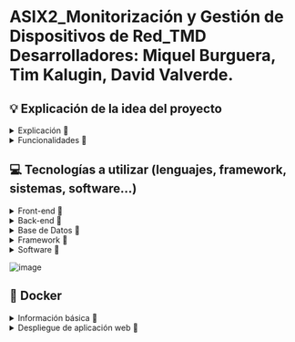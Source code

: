 # ASIX2_Monitorización y Gestión de Dispositivos de Red_TMD <br> Desarrolladores: Miquel Burguera, Tim Kalugin, David Valverde.

## 💡  Explicación de la idea del proyecto
<details>
  <summary>Explicación 🔽</summary>
Monitorización y Gestión de Dispositivos de Red

Este proyecto desarrolla una **aplicación web** destinada al **análisis de redes** y la **gestión de dispositivos** en infraestructuras empresariales. La plataforma ofrece un **dashboard interactivo** que permite monitorizar en tiempo real el **uso de CPU y memoria** de dispositivos de red como routers y switches, así como el **ancho de banda consumido** por los clientes y la identificación de **dispositivos conectados** mediante DHCP. Además, facilita la **configuración remota** de servidores DHCP y DNS, y la **gestión automatizada de reglas de firewall** a través de scripts personalizados.

Para la recopilación de datos, se emplean protocolos como **SNMP** o **Netconf**. El procesamiento y la interacción con los dispositivos se realizan utilizando **PHP** y **Python**, mientras que la visualización de métricas se implementa con **Grafana** o **Chart.js**. La interfaz web está servida por **Nginx**, y el almacenamiento de datos se gestiona mediante una base de datos **MySQL**.

Esta solución centraliza y optimiza la **monitorización** y **administración de redes**, mejorando la **eficiencia operativa** y reforzando la **seguridad** en entornos corporativos.

**Palabras clave**: análisis de red, gestión de dispositivos, monitorización, SNMP, Netconf, automatización de firewall, PHP, Python, Grafana, Chart.js, Nginx, MySQL.
</details>

<details>
<summary>Funcionalidades 🔽</summary>
  
  - Uso de CPU y memoria de dispositivos (routers, switches).
  - Ancho de banda usado por los clientes.
  - Dispositivos conectados a través de DHCP.
  - Configuración básica remota de servidores DHCP y DNS.
  - Gestión de reglas de firewall mediante scripts automatizados.
</details>

## 💻  Tecnologías a utilizar (lenguajes, framework, sistemas, software...)
<details>
  <summary>Front-end 🔽</summary>

  - HTML
  - CSS
  - Bootstrap
  - Colores a utilizar en el front-end: pendientes a elegir
</details>

<details>
  <summary>Back-end 🔽</summary>

   - Python 
   - PHP
</details>

<details>
  <summary>Base de Datos 🔽</summary>
  
  - MySql
</details>

<details>
  <summary>Framework 🔽</summary>
  
  - API de Python con flask
</details>

<details>
  <summary>Software 🔽</summary>
  
  - Visual Studio
  - Trello
  - GitHub
  - Cloudflare
  - Pi-hole
  - Nginx
  - Grafana
</details>

![image](https://github.com/user-attachments/assets/f267646b-97b2-499a-8770-e1064f8b3263)

## :whale:  Docker
<details>
  <summary>Información básica 🔽</summary>

¿Qué son los contenedores de docker?
  - La función principal de los contenedores Docker es desarrollar, enviar y ejecutar cualquier aplicación en cualquier sistema, constituyéndose así como una alternativa flexible y capaz de ahorrar recursos frente a la emulación de componentes de hardware basada en máquinas virtuales (VM).

¿Qué diferencias hay entre los contenedores de docker y los lxc?
  - LXC: es un tipo de contenedor de sistema lo que significa que todos los contenedores creados con LXC necesitan un sistema operativo propio para funcionar, podemos tener en un solo contenedor diferentes aplicaciones, más parecido a una máquina virtual, es neutral en cuanto al sistema de archivos, permite guardar datos dentro o fuera del contenedor, facilita la construcción de pilas acopladas o compuestas.
  - Docker: utiliza el sistema operativo del sistema anfitrión (kernel), solo un contenedor para un servicio, es más ligero y modular, se basa en capas de solo lectura mediante AUFS o DeviceMapper, sus instancias son efímeras, y los datos persistentes deben almacenarse en bind mounts o volúmenes de datos.

¿Cuál es la diferencia entre una imagen y un contenedor en docker?
  - Imagen: una imagen es una plantilla fija que contiene el sistema de archivos y la configuración necesarios para ejecutar una aplicación. Si se necesita realizar cambios, hay que crear una nueva imagen a partir del contenedor creado a partir de la imagen inicial.  
  - Contenedor: un contenedor es una instancia de ejecución de una imagen, aunque la imagen contenga todo lo necesario para ejecutar una aplicación no podrá ser ejecutada sin un contenedor. El contenedor es modificable pero, los cambios que se implementan no afectan a la imagen base. Un contenedor puede ser eliminado o detenido sin afectar la imagen. 

¿Qué sucede con los datos cuando un contenedor se elimina?
  -  Cuando un contenedor es eliminado todos los datos no persistentes se borran si no se usan volúmenes o bind mounts.
  -  Volúmenes:  se almacenan fuera del sistema de archivos del contenedor y pueden ser reutilizados por otros contenedores.
  -  Bind Mounts: permite acceder y modificar archivos dentro y fuera del contenedor. 

¿Cuáles son las ventajas de utilizar contenedores de docker?
  - Entre todas las ventajas que proporciona el uso de contenedores de docker destacan las siguientes: la ejecución en cualquier sistema que tenga instalado el docker, el arranque más rápido, menor consumo de los recursos, ejecución independiente de cada contenedor, facilidad de desarrollo y despliegue.

¿Qué tipo de aplicaciones y servicios se pueden desplegar con docker?
  - Docker es muy versátil a la hora del despiegue de las aplicaciones y servicios, puede desplegar aplicaciones web, APIs, BBDD y almacenamiento (MySQL, MongoDB, Elasticsearch, etc.), sistemas de mensajería y colas de trabajo (RabbitMQ, NATS, etc.), entornos de desarrollo y testing (Jenkins, GitLab CI/CD...), servicios de monitoreo y logging (Grafana, Prometheus, etc.), creación de arquitecturas basadas en microservicios utilizando Docker Compose o Kubernetes, aplicaciones de Inteligencia Artificial y Big Data (Jupyter Notebooks, Spark, etc.), VPNs y redes privadas (WireGuard, OpenVPN, Pi-hole, etc.), aplicaciones empresariales y ERP/CRM (WordPress, Magento, etc.)

¿Qué otros tipos de contenedores existen además de Docker?
  - A parte de contenedores LXC y Docker existen otros contenedores para unos u otros propósitos: Podman (alternativa a Docker, utiliza los mismos comandos y no necesita un daemon en segundo plano), CRI-O (más optimizado para Kubernetes), Singularity (usado en entornos científicos), Kata Containers (combina virtualización ligera con seguridad similar de las VMs), Firecracker (contenedores livianos, elaborados por Amazon).     
</details>

<details>
  <summary>Despliegue de aplicación web 🔽</summary>

</details>



